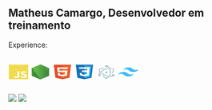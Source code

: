 <!-- COPIA Ñ COMÉDIA -->
## Matheus Camargo, Desenvolvedor em treinamento

Experience:

<div style="display: inline_block"><br>
  <img align="center" alt="teteu-Js" height="30" width="40" src="https://raw.githubusercontent.com/devicons/devicon/master/icons/javascript/javascript-plain.svg">
  <img align="center" alt="teteu-Node" height="30" width="40" src="https://raw.githubusercontent.com/devicons/devicon/refs/heads/master/icons/nodejs/nodejs-original.svg">
  <!-- <img align="center" alt="teteu-Ts" height="30" width="40" src="https://raw.githubusercontent.com/devicons/devicon/master/icons/typescript/typescript-plain.svg"> -->
  <!-- <img align="center" alt="teteu-React" height="30" width="40" src="https://raw.githubusercontent.com/devicons/devicon/master/icons/react/react-original.svg"> -->
  <img align="center" alt="teteu-HTML" height="30" width="40" src="https://raw.githubusercontent.com/devicons/devicon/master/icons/html5/html5-original.svg">
  <img align="center" alt="teteu-CSS" height="30" width="40" src="https://raw.githubusercontent.com/devicons/devicon/master/icons/css3/css3-original.svg">
  <!-- <img align="center" alt="teteu-Csharp" height="30" width="40" src="https://raw.githubusercontent.com/devicons/devicon/master/icons/csharp/csharp-original.svg"> -->
  <img align="center" alt="teteu-Electron" height="30" width="40" src="https://raw.githubusercontent.com/devicons/devicon/refs/heads/master/icons/electron/electron-original.svg">
  <img align="center" alt="teteu-Tailwind" height="30" width="40" src="https://github.com/devicons/devicon/blob/master/icons/tailwindcss/tailwindcss-original.svg">
</div>
  
  ##
 
<div> 
  <a href="https://www.youtube.com/@matheusc7" target="_blank"><img src="https://img.shields.io/badge/YouTube-FF0000?style=for-the-badge&logo=youtube&logoColor=white" target="_blank"></a>
  <a href="https://www.instagram.com/matheuscb9_/" target="_blank"><img src="https://img.shields.io/badge/-Instagram-%23E4405F?style=for-the-badge&logo=instagram&logoColor=white" target="_blank"></a>
  <!-- <a href="https://discord.com/" target="_blank"><img src="https://img.shields.io/badge/Discord-7289DA?style=for-the-badge&logo=discord&logoColor=white" target="_blank"></a> -->
  <!-- <a href="https://www.linkedin.com/in/" target="_blank"><img src="https://img.shields.io/badge/-LinkedIn-%230077B5?style=for-the-badge&logo=linkedin&logoColor=white" target="_blank"></a> -->
  
</div>
